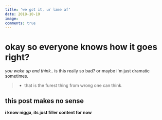 ```yaml
---
title: 'we got it, ur lame af'
date: 2018-10-10
image:
comments: true
---
```

# okay so everyone knows how it goes right?
*you wake up and think..* is this really so bad? or maybe i'm just dramatic sometimes. 
> * that is the furest thing from wrong one can think. 
## this post makes no sense
__i know nigga, its just filler content for now__
